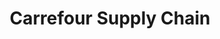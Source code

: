 ---
title: "Carrefour Supply Chain"
url: /salon-de-provence/carrefour-supply-chain/
shop: vente en gros
---